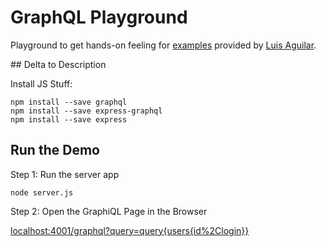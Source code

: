 # GraphQL Playground

Playground to get hands-on feeling for [examples](https://medium.freecodecamp.org/a-beginners-guide-to-graphql-60e43b0a41f5) provided by [Luis Aguilar](https://twitter.com/ldiego08).

## Delta to Description

Install JS Stuff:

```
npm install --save graphql
npm install --save express-graphql
npm install --save express
```

## Run the Demo

Step 1: Run the server app

```
node server.js
```

Step 2: Open the GraphiQL Page in the Browser

[localhost:4001/graphql?query=query{users{id%2Clogin}}](http://localhost:4001/graphql?query=query{users{id%2Clogin}})
